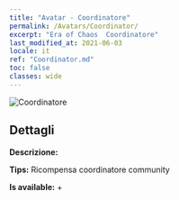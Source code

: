 ```yaml
---
title: "Avatar - Coordinatore"
permalink: /Avatars/Coordinator/
excerpt: "Era of Chaos  Coordinatore"
last_modified_at: 2021-06-03
locale: it
ref: "Coordinator.md"
toc: false
classes: wide
---
```

 ![Coordinatore](/images/a/avatarFrame_15.png)

## Dettagli

 **Descrizione:**  

 **Tips:** Ricompensa coordinatore community 

 **Is available:**  + 

